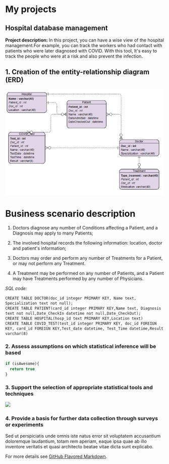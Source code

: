 # My projects
## Hospital database management

**Project description:** 
In this project, you can have a wise view of the hospital management.For example, you can track the workers who had contact with patients who were later diagnosed with COVID. With this tool, It's easy to track the people who were at a risk and also prevent the infection.

## 1. Creation of the entity-relationship diagram (ERD)


<img src="images/Hospital.vpd.png?raw=true"/>

# Business scenario description
1. Doctors diagnose any number of Conditions affecting a Patient, and a Diagnosis may apply to many Patients;

2. The involved hospital records the following information: location, doctor and patient's information;

3. Doctors may order and perform any number of  Treatments for a Patient, or may not perform any Treatment.

4. A Treatment  may be performed on any number of Patients, and a Patient may have Treatments performed by any number of Physicians.

_SQL code:_

```
CREATE TABLE DOCTOR(doc_id integer PRIMARY KEY, Name text, Specialization text not null);
CREATE TABLE PATIENT(card_id integer PRIMARY KEY,Name text, Diagnosis text not null,Date_CheckIn datetime not null,Date_CheckOut);
CREATE TABLE HOSPITAL(hosp_id text PRIMARY KEY,Location text)
CREATE TABLE COVID_TEST(test_id integer PRIMARY KEY, doc_id FOREIGN KEY, card_id FOREIGN KEY,Test_date datetime, Test_Time datetime,Result varchar(8)
```

### 2. Assess assumptions on which statistical inference will be based

```javascript
if (isAwesome){
  return true
}
```

### 3. Support the selection of appropriate statistical tools and techniques

<img src="images/dummy_thumbnail.jpg?raw=true"/>

### 4. Provide a basis for further data collection through surveys or experiments

Sed ut perspiciatis unde omnis iste natus error sit voluptatem accusantium doloremque laudantium, totam rem aperiam, eaque ipsa quae ab illo inventore veritatis et quasi architecto beatae vitae dicta sunt explicabo. 

For more details see [GitHub Flavored Markdown](https://guides.github.com/features/mastering-markdown/).
